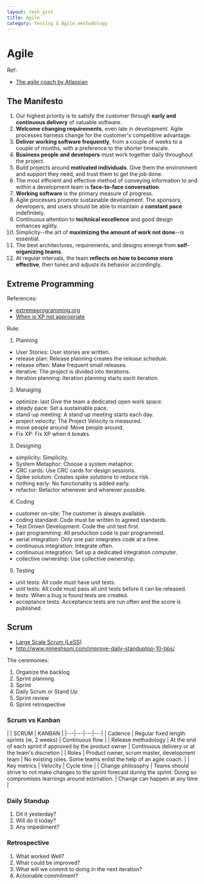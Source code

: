 ```yaml
---
layout: tech_gist
title: Agile
category: Testing & Agile methodology
---
```


# Agile

Ref:
- [The agile coach by Atlassian](https://www.atlassian.com/agile)


## The Manifesto

1. Our highest priority is to satisfy the customer through **early and continuous delivery** of valuable software.
2. **Welcome changing requirements**, even late in development. Agile processes harness change for the customer's competitive advantage.
3. **Deliver working software frequently**, from a couple of weeks to a couple of months, with a preference to the shorter timescale.
4. **Business people and developers** must work together daily throughout the project.
5. Build projects around **motivated individuals**. Give them the environment and support they need, and trust them to get the job done.
6. The most efficient and effective method of conveying information to and within a development team is **face-to-face conversation**.
7. **Working software** is the primary measure of progress.
8. Agile processes promote sustainable development. The sponsors, developers, and users should be able to maintain a **constant pace** indefinitely.
9. Continuous attention to **technical excellence** and good design enhances agility.
10. Simplicity--the art of **maximizing the amount of work not done**--is essential.
11. The best architectures, requirements, and designs emerge from **self-organizing teams**.
12. At regular intervals, the team **reflects on how to become more effective**, then tunes and adjusts its behavior accordingly.



## Extreme Programming

References:
- [extremeprogramming.org](http://www.extremeprogramming.org/)
- [When is XP not appropriate](http://wiki.c2.com/?WhenIsXpNotAppropriate)

Rule:
1. Planning
  - User Stories: User stories are written.
  - release plan: Release planning creates the release schedule.
  - release often: Make frequent small releases.
  - iterative: The project is divided into iterations.
  - iteration planning: Iteration planning starts each iteration.
2. Managing
  - optimize: last Give the team a dedicated open work space.
  - steady pace: Set a sustainable pace.
  - stand-up meeting: A stand up meeting starts each day.
  - project velocity: The Project Velocity is measured.
  - move people around: Move people around.
  - Fix XP: Fix XP when it breaks.
3. Designing
  - simplicity: Simplicity.
  - System Metaphor: Choose a system metaphor.
  - CRC cards: Use CRC cards for design sessions.
  - Spike solution: Creates spike solutions to reduce risk.
  - nothing early: No functionality is added early.
  - refactor: Refactor whenever and wherever possible.
4. Coding
  - customer on-site: The customer is always available.
  - coding standard: Code must be written to agreed standards.
  - Test Driven Development: Code the unit test first.
  - pair programming: All production code is pair programmed.
  - serial integration: Only one pair integrates code at a time.
  - continuous integration: Integrate often.
  - continuous integration: Set up a dedicated integration computer.
  - collective ownership: Use collective ownership.
5. Testing
  - unit tests: All code must have unit tests.
  - unit tests: All code must pass all unit tests before it can be released.
  - tests: When a bug is found tests are created.
  - acceptance tests: Acceptance tests are run often and the score is published.


## Scrum

- [Large Scale Scrum (LeSS)](https://less.works/)
- <http://www.nimeshsoni.com/improve-daily-standuptop-10-tips/>

The ceremonies:
1. Organize the backlog
2. Sprint planning
3. Sprint
4. Daily Scrum or Stand Up
5. Sprint review
6. Sprint retrospective

### Scrum vs Kanban

|  | SCRUM | KANBAN |
|---|---|---|---|
| Cadence | Regular fixed length sprints (ie, 2 weeks) | Continuous flow |
| Release methodology |	At the end of each sprint if approved by the product owner |	Continuous delivery or at the team's discretion |
| Roles | Product owner, scrum master, development team |	No existing roles. Some teams enlist the help of an agile coach. |
| Key metrics |	Velocity | Cycle time |
| Change philosophy	| Teams should strive to not make changes to the sprint forecast during the sprint. Doing so compromises learnings around estimation. |	Change can happen at any time |

### Daily Standup

1. Dit it yesterday?
2. Will do it today? 
3. Any impediment?

### Retrospective 

1. What worked Well?
2. What could be improved?
3. What will we commit to doing in the next iteration?
4. Actionable commitment?


